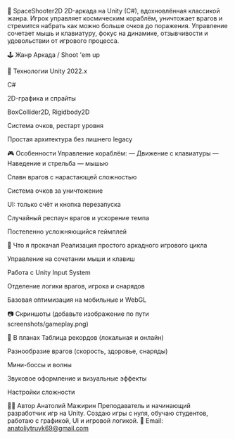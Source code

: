 🚀 SpaceShooter2D
2D-аркада на Unity (C#), вдохновлённая классикой жанра. Игрок управляет космическим кораблём, уничтожает врагов и стремится набрать как можно больше очков до поражения. Управление сочетает мышь и клавиатуру, фокус на динамике, отзывчивости и удовольствии от игрового процесса.

🕹 Жанр
Аркада / Shoot 'em up

🔧 Технологии
Unity 2022.x

C#

2D-графика и спрайты

BoxCollider2D, Rigidbody2D

Система очков, рестарт уровня

Простая архитектура без лишнего legacy

🎮 Особенности
Управление кораблём:
— Движение с клавиатуры
— Наведение и стрельба — мышью

Спавн врагов с нарастающей сложностью

Система очков за уничтожение

UI: только счёт и кнопка перезапуска

Случайный респаун врагов и ускорение темпа

Постепенно усложняющийся геймплей

🧠 Что я прокачал
Реализация простого аркадного игрового цикла

Управление на сочетании мыши и клавиш

Работа с Unity Input System

Отделение логики врагов, игрока и снарядов

Базовая оптимизация на мобильные и WebGL

📷 Скриншоты
(добавьте изображение по пути screenshots/gameplay.png)


🚀 В планах
Таблица рекордов (локальная и онлайн)

Разнообразие врагов (скорость, здоровье, снаряды)

Мини-боссы и волны

Звуковое оформление и визуальные эффекты

Настройки сложности

🧍‍♂️ Автор
Анатолий Мажирин
Преподаватель и начинающий разработчик игр на Unity. Создаю игры с нуля, обучаю студентов, работаю с графикой, UI и игровой логикой.
📧 Email: anatoliytruyk69@gmail.com
